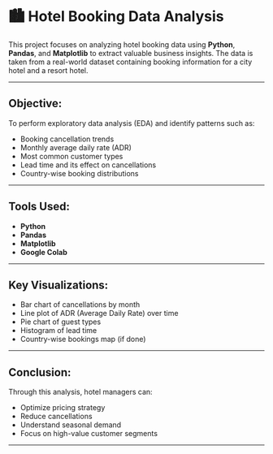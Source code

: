 # 🏙 Hotel Booking Data Analysis

This project focuses on analyzing hotel booking data using **Python**, **Pandas**, and **Matplotlib** to extract valuable business insights. The data is taken from a real-world dataset containing booking information for a city hotel and a resort hotel.

---

##  Objective:
To perform exploratory data analysis (EDA) and identify patterns such as:
- Booking cancellation trends
- Monthly average daily rate (ADR)
- Most common customer types
- Lead time and its effect on cancellations
- Country-wise booking distributions

---

##  Tools Used:
- **Python**
- **Pandas**
- **Matplotlib**
- **Google Colab**

---

##  Key Visualizations:
- Bar chart of cancellations by month
- Line plot of ADR (Average Daily Rate) over time
- Pie chart of guest types
- Histogram of lead time
- Country-wise bookings map (if done)

---



##  Conclusion:
Through this analysis, hotel managers can:
- Optimize pricing strategy
- Reduce cancellations
- Understand seasonal demand
- Focus on high-value customer segments

---

